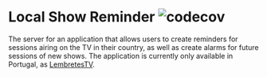 # Local Show Reminder ![codecov](https://codecov.io/gh/correia55/localShowReminder/branch/master/graph/badge.svg?token=K34FZDITIU)

The server for an application that allows users to create reminders for sessions airing on the TV in their country, as well as create alarms for future sessions of new shows. The application is currently only available in Portugal, as [LembretesTV](https://lembretestv.pt).

